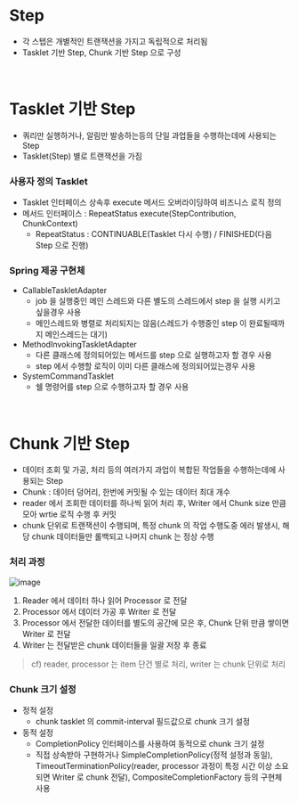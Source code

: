 # Step
* 각 스텝은 개별적인 트랜잭션을 가지고 독립적으로 처리됨
* Tasklet 기반 Step, Chunk 기반 Step 으로 구성

<br>

# Tasklet 기반 Step
* 쿼리만 실행하거나, 알림만 발송하는등의 단일 과업들을 수행하는데에 사용되는 Step
* Tasklet(Step) 별로 트랜잭션을 가짐

### 사용자 정의 Tasklet
* Tasklet 인터페이스 상속후 execute 메서드 오버라이딩하여 비즈니스 로직 정의
* 메서드 인터페이스 : RepeatStatus execute(StepContribution, ChunkContext)
    * RepeatStatus : CONTINUABLE(Tasklet 다시 수행) / FINISHED(다음 Step 으로 진행)

### Spring 제공 구현체
* CallableTaskletAdapter
    * job 을 실행중인 메인 스레드와 다른 별도의 스레드에서 step 을 실행 시키고 싶을경우 사용
    * 메인스레드와 병렬로 처리되지는 않음(스레드가 수행중인 step 이 완료될때까지 메인스레드는 대기)
* MethodInvokingTaskletAdapter
    * 다른 클래스에 정의되어있는 메서드를 step 으로 실행하고자 할 경우 사용
    * step 에서 수행할 로직이 이미 다른 클래스에 정의되어있는경우 사용
* SystemCommandTasklet
    * 쉘 명령어를 step 으로 수행하고자 할 경우 사용

<br>

# Chunk 기반 Step
* 데이터 조회 및 가공, 처리 등의 여러가지 과업이 복합된 작업들을 수행하는데에 사용되는 Step
* Chunk : 데이터 덩어리, 한번에 커밋될 수 있는 데이터 최대 개수
* reader 에서 조회한 데이터를 하나씩 읽어 처리 후, Writer 에서 Chunk size 만큼 모아 wrtie 로직 수행 후 커밋
* chunk 단위로 트랜잭션이 수행되며, 특정 chunk 의 작업 수행도중 에러 발생시, 해당 chunk 데이터들만 롤백되고 나머지 chunk 는 정상 수행

### 처리 과정

![image](https://user-images.githubusercontent.com/48702893/120926933-eed55400-c719-11eb-9b71-835df0f1c485.png)

1. Reader 에서 데이터 하나 읽어 Processor 로 전달
2. Processor 에서 데이터 가공 후 Writer 로 전달
3. Processor 에서 전달한 데이터를 별도의 공간에 모은 후, Chunk 단위 만큼 쌓이면 Writer 로 전달
4. Writer 는 전달받은 chunk 데이터들을 일괄 저장 후 종료

> cf) reader, processor 는 item 단건 별로 처리, writer 는 chunk 단위로 처리

### Chunk 크기 설정
* 정적 설정
    * chunk tasklet 의 commit-interval 필드값으로 chunk 크기 설정
* 동적 설정
    * CompletionPolicy 인터페이스를 사용하여 동적으로 chunk 크기 설정
    * 직접 상속받아 구현하거나 SimpleCompletionPolicy(정적 설정과 동일), TimeoutTerminationPolicy(reader, processor 과정이 특정 시간 이상 소요되면 Writer 로 chunk 전달), CompositeCompletionFactory 등의 구현체 사용
